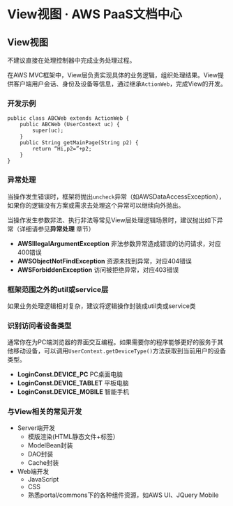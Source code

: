 # View视图 · AWS PaaS文档中心

## View视图

不建议直接在处理控制器中完成业务处理过程。

在AWS MVC框架中，View层负责实现具体的业务逻辑，组织处理结果。View提供客户端用户会话、身份及设备等信息，通过继承`ActionWeb`，完成View的开发。

### 开发示例
    
    
    public class ABCWeb extends ActionWeb {
        public ABCWeb (UserContext uc) {
            super(uc);
        }
        public String getMainPage(String p2) {
            return “Hi,p2=”+p2;
        }
    }
    

### 异常处理

当操作发生错误时，框架将抛出`uncheck`异常（如AWSDataAccessException），如果你的逻辑没有方案或需求去处理这个异常可以继续向外抛出。

当操作发生参数非法、执行非法等常见View层处理逻辑场景时，建议抛出如下异常（详细请参见**异常处理** 章节）

  * **AWSIllegalArgumentException** 非法参数异常造成错误的访问请求，对应400错误
  * **AWSObjectNotFindException** 资源未找到异常，对应404错误
  * **AWSForbiddenException** 访问被拒绝异常，对应403错误

### 框架范围之外的util或service层

如果业务处理逻辑相对复杂，建议将逻辑操作封装成util类或service类

### 识别访问者设备类型

通常你在为PC端浏览器的界面交互编程。如果需要你的程序能够更好的服务于其他移动设备，可以调用`UserContext.getDeviceType()`方法获取到当前用户的设备类型。

  * **LoginConst.DEVICE_PC** PC桌面电脑
  * **LoginConst.DEVICE_TABLET** 平板电脑
  * **LoginConst.DEVICE_MOBILE** 智能手机

### 与View相关的常见开发

  * Server端开发
    * 模版渲染(HTML静态文件+标签）
    * ModelBean封装
    * DAO封装
    * Cache封装
  * Web端开发
    * JavaScript
    * CSS
    * 熟悉portal/commons下的各种组件资源，如AWS UI、JQuery Mobile